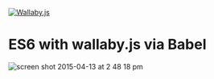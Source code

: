 [![Wallaby.js](https://img.shields.io/badge/wallaby.js-configured-green.svg)](https://wallabyjs.com)

# ES6 with wallaby.js via Babel

![screen shot 2015-04-13 at 2 48 18 pm](https://cloud.githubusercontent.com/assets/979966/7109948/2ed31282-e1ec-11e4-984b-b754d8205eef.png)
